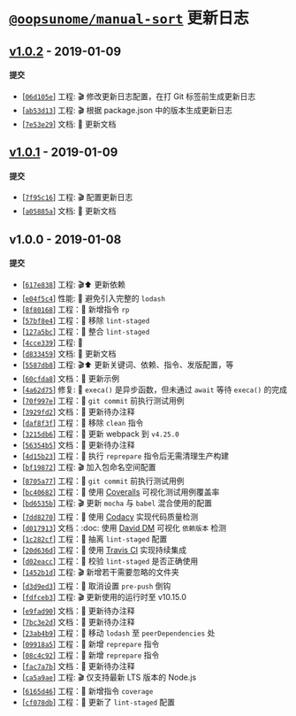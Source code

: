 # [`@oopsunome/manual-sort`](https://github.com/iTonyYo/manual-sort) 更新日志

## [v1.0.2](https://github.com/iTonyYo/manual-sort/compare/v1.0.1...v1.0.2) - 2019-01-09

#### 提交

- [[`06d105e`](https://github.com/iTonyYo/manual-sort/commit/06d105e89577c0f59162ff07c23d9cb47bb35497)] 工程: :clapper: 修改更新日志配置，在打 Git 标签前生成更新日志
- [[`ab53d13`](https://github.com/iTonyYo/manual-sort/commit/ab53d13a25db9e11bd80d219f8094576456394bb)] 工程: :clapper: 根据 package.json 中的版本生成更新日志
- [[`7e53e29`](https://github.com/iTonyYo/manual-sort/commit/7e53e29b26ea7435448b72e3876fc8674670b96c)] 文档: :memo: 更新文档
## [v1.0.1](https://github.com/iTonyYo/manual-sort/compare/v1.0.0...v1.0.1) - 2019-01-09

#### 提交

- [[`7f95c16`](https://github.com/iTonyYo/manual-sort/commit/7f95c16f8dae7dd34c9eedb0445f9861711ef1ba)] 工程: :clapper: 配置更新日志
- [[`a05885a`](https://github.com/iTonyYo/manual-sort/commit/a05885a80b8c62c43002633d4037945d29839de5)] 文档: :memo: 更新文档
## v1.0.0 - 2019-01-08

#### 提交

- [[`617e838`](https://github.com/iTonyYo/manual-sort/commit/617e838a85da15641838a979a4a43f53bde50b66)] 工程: :clapper::arrow_up: 更新依赖
- [[`e04f5c4`](https://github.com/iTonyYo/manual-sort/commit/e04f5c41b7ecf9f9eb8f56ed7b69cae7d5e8a6ad)] 性能: :racehorse: 避免引入完整的 `lodash`
- [[`8f80168`](https://github.com/iTonyYo/manual-sort/commit/8f801689e6ec9968eecc7396876a5dd88ffb98b4)] 工程：:tada: 新增指令 `rp`
- [[`57bf8e4`](https://github.com/iTonyYo/manual-sort/commit/57bf8e40c7a7a137124600f0fa9d6dfa45fb8d69)] 工程：:rocket: 移除 `lint-staged`
- [[`127a5bc`](https://github.com/iTonyYo/manual-sort/commit/127a5bc52086173dec1377260274088b0c446751)] 工程：:tada: 整合 `lint-staged`
- [[`4cce339`](https://github.com/iTonyYo/manual-sort/commit/4cce339b4b6a9d720f51be2e69cec3a8cca0e43a)] 工程: :beginner:
- [[`d833459`](https://github.com/iTonyYo/manual-sort/commit/d833459bc4e234b43dec5a5430473eba6c6e9d94)] 文档: :memo: 更新文档
- [[`5587db8`](https://github.com/iTonyYo/manual-sort/commit/5587db8c5e18adde3dafe966f48e77941d851c64)] 工程: :clapper::arrow_up: 更新关键词、依赖、指令、发版配置，等
- [[`60cfda8`](https://github.com/iTonyYo/manual-sort/commit/60cfda80182be0f24f0549e7c0675d949cd797a7)] 文档：:memo: 更新示例
- [[`4a62d75`](https://github.com/iTonyYo/manual-sort/commit/4a62d75eea01d7fdad4787325facff7428267819)] 修复: :bug: `execa()` 是异步函数，但未通过 `await` 等待 `execa()` 的完成
- [[`70f997e`](https://github.com/iTonyYo/manual-sort/commit/70f997ee2387b2fa076d37556a21ffb19e6d0c23)] 工程：:rocket: `git commit` 前执行测试用例
- [[`3929fd2`](https://github.com/iTonyYo/manual-sort/commit/3929fd27aafa0ef428f7be63d719cfe3b5cd64d6)] 文档：:memo: 更新待办注释
- [[`daf8f3f`](https://github.com/iTonyYo/manual-sort/commit/daf8f3fcb9aa83452555c85a9271fc9d19087424)] 工程：:rocket: 移除 `clean` 指令
- [[`3215db6`](https://github.com/iTonyYo/manual-sort/commit/3215db6678b8185b4a7c63f7ef81333e0e76c0ae)] 工程：:rocket: 更新 webpack 到 `v4.25.0`
- [[`56354b5`](https://github.com/iTonyYo/manual-sort/commit/56354b5646eb569058ec28951d022e104602f034)] 文档：:memo: 更新待办注释
- [[`4d15b23`](https://github.com/iTonyYo/manual-sort/commit/4d15b2343cb9b2aad610e0ad2fb08b5e9f224a9e)] 工程：:rocket: 执行 `reprepare` 指令后无需清理生产构建
- [[`bf19872`](https://github.com/iTonyYo/manual-sort/commit/bf1987215476626c7ace486f80280763f2d9bc19)] 工程: :clapper: 加入包命名空间配置
- [[`8705a77`](https://github.com/iTonyYo/manual-sort/commit/8705a777676d96fce7ca77f0b4f1c0a8ab252f04)] 工程：:rocket: `git commit` 前执行测试用例
- [[`bc40682`](https://github.com/iTonyYo/manual-sort/commit/bc40682e08b7cefbae9751b270f49e36cd301890)] 工程：:rocket: 使用 [Coveralls](https://coveralls.io/) 可视化测试用例覆盖率
- [[`bd6535b`](https://github.com/iTonyYo/manual-sort/commit/bd6535bef01bb90b26a021f971da3fd22a92691b)] 工程: :clapper: 更新 `mocha` 与 `babel` 混合使用的配置
- [[`7dd8270`](https://github.com/iTonyYo/manual-sort/commit/7dd82701e9cb5b99560d0c0412706f92b31c739e)] 工程：:rocket: 使用 [Codacy](https://www.codacy.com/) 实现代码质量检测
- [[`d017913`](https://github.com/iTonyYo/manual-sort/commit/d017913f2b936504421ddb5166708562a89ade5e)] 文档：:doc: 使用 [David DM](https://david-dm.org/) 可视化 `依赖版本` 检测
- [[`1c282cf`](https://github.com/iTonyYo/manual-sort/commit/1c282cfbaca6a235e9d00f327b51c7769698d36a)] 工程：:rocket: 抽离 `lint-staged` 配置
- [[`20d636d`](https://github.com/iTonyYo/manual-sort/commit/20d636dd239e33a4df1392dc172b5262d16f88be)] 工程：:rocket: 使用 [Travis CI](https://travis-ci.org/) 实现持续集成
- [[`d02eacc`](https://github.com/iTonyYo/manual-sort/commit/d02eacc66d20d7f301db58ca1129f255abb43aaf)] 工程：:rocket: 校验 `lint-staged` 是否正确使用
- [[`1452b1d`](https://github.com/iTonyYo/manual-sort/commit/1452b1d07e3a96d899c5d29e480737fa0baf9df5)] 工程: :clapper: 新增若干需要忽略的文件夹
- [[`d3d9ed3`](https://github.com/iTonyYo/manual-sort/commit/d3d9ed39e1ffe89abe15293b1cf93c7d3897d19f)] 工程：:rocket: 取消设置 `pre-push` 倒钩
- [[`fdfceb3`](https://github.com/iTonyYo/manual-sort/commit/fdfceb357bc4db5c5e9a474e2eecd5a2f0280873)] 工程: :clapper: 更新使用的运行时至 v10.15.0
- [[`e9fad90`](https://github.com/iTonyYo/manual-sort/commit/e9fad90cd683cac028d18e39541fba3cf821943c)] 文档：:memo: 更新待办注释
- [[`7bc3e2d`](https://github.com/iTonyYo/manual-sort/commit/7bc3e2df800f66a76f2c92054f110c0a91cb32f8)] 文档：:memo: 更新待办注释
- [[`23ab4b9`](https://github.com/iTonyYo/manual-sort/commit/23ab4b95dd68eb68a2c10f17be87033effbead26)] 工程：:rocket: 移动 `lodash` 至 `peerDependencies` 处
- [[`09918a5`](https://github.com/iTonyYo/manual-sort/commit/09918a59f24640ff79d479ad7b4421d14bde6371)] 工程：:tada: 新增 `reprepare` 指令
- [[`08c4c92`](https://github.com/iTonyYo/manual-sort/commit/08c4c92acb2aede6191da5390e348a86a1e3672a)] 工程：:tada: 新增 `reprepare` 指令
- [[`fac7a7b`](https://github.com/iTonyYo/manual-sort/commit/fac7a7bdf9074577a3d84749edb600a6b0c60129)] 文档：:memo: 更新待办注释
- [[`ca5a9ae`](https://github.com/iTonyYo/manual-sort/commit/ca5a9ae2398d98e03b3e13d15082130984252d49)] 工程: :clapper: 仅支持最新 LTS 版本的 Node.js
- [[`6165d46`](https://github.com/iTonyYo/manual-sort/commit/6165d464ea9f1256c71b9051eb343cc131d74cb3)] 工程：:rocket: 新增指令 `coverage`
- [[`cf078db`](https://github.com/iTonyYo/manual-sort/commit/cf078db403641294da6033871c6d90f3ab470fa3)] 工程：:rocket: 更新了 `lint-staged` 配置
